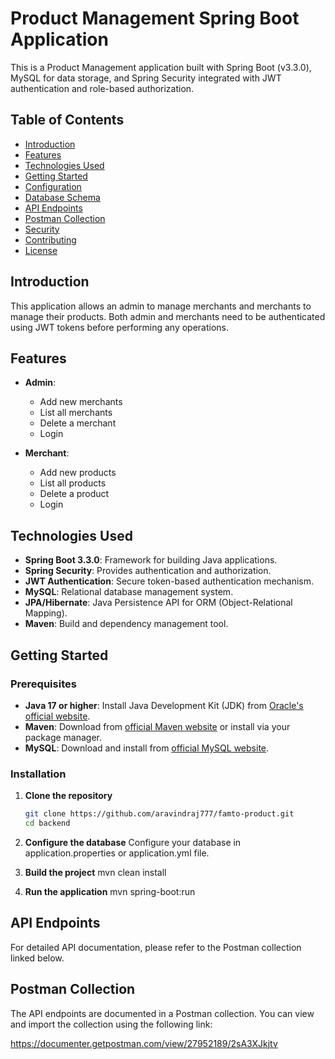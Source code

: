 # Product Management Spring Boot Application

This is a Product Management application built with Spring Boot (v3.3.0), MySQL for data storage, and Spring Security integrated with JWT authentication and role-based authorization.

## Table of Contents

- [Introduction](#introduction)
- [Features](#features)
- [Technologies Used](#TechnologiesUsed)
- [Getting Started](#getting-started)
- [Configuration](#Installation)
- [Database Schema](#Installation)
- [API Endpoints](#APIEndpoints)
- [Postman Collection](#PostmanCollection)
- [Security](#security)
- [Contributing](#contributing)
- [License](#license)

## Introduction

This application allows an admin to manage merchants and merchants to manage their products. Both admin and merchants need to be authenticated using JWT tokens before performing any operations.

## Features

- **Admin**:
  - Add new merchants
  - List all merchants
  - Delete a merchant
  - Login

- **Merchant**:
  - Add new products
  - List all products
  - Delete a product
  - Login

## Technologies Used

- **Spring Boot 3.3.0**: Framework for building Java applications.
- **Spring Security**: Provides authentication and authorization.
- **JWT Authentication**: Secure token-based authentication mechanism.
- **MySQL**: Relational database management system.
- **JPA/Hibernate**: Java Persistence API for ORM (Object-Relational Mapping).
- **Maven**: Build and dependency management tool.

## Getting Started

### Prerequisites

- **Java 17 or higher**: Install Java Development Kit (JDK) from [Oracle's official website](https://www.oracle.com/java/technologies/javase-jdk17-downloads.html).
- **Maven**: Download from [official Maven website](https://maven.apache.org/download.cgi) or install via your package manager.
- **MySQL**: Download and install from [official MySQL website](https://dev.mysql.com/downloads/).

### Installation

1. **Clone the repository**

   ```bash
   git clone https://github.com/aravindraj777/famto-product.git
   cd backend

2. **Configure the database**
    Configure your database in application.properties or application.yml file.
   
3. **Build the project**
     mvn clean install
   
4. **Run the application**
     mvn spring-boot:run

## API Endpoints
For detailed API documentation, please refer to the Postman collection linked below.

## Postman Collection
The API endpoints are documented in a Postman collection. You can view and import the collection using the following link:

  https://documenter.getpostman.com/view/27952189/2sA3XJkjtv




    
